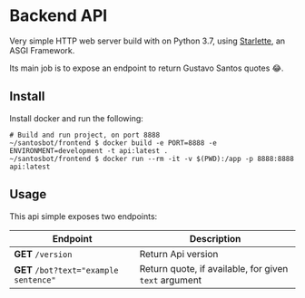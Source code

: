 # Backend API

Very simple HTTP web server build with on Python 3.7, using [Starlette](https://www.starlette.io/), an ASGI Framework.

Its main job is to expose an endpoint to return Gustavo Santos quotes 😂.

## Install 

Install docker and run the following:

```shell script
# Build and run project, on port 8888
~/santosbot/frontend $ docker build -e PORT=8888 -e ENVIRONMENT=development -t api:latest .
~/santosbot/frontend $ docker run --rm -it -v $(PWD):/app -p 8888:8888 api:latest 
```

## Usage

This api simple exposes two endpoints:

| Endpoint | Description |
| ----- | ----- | 
| **GET** `/version` | Return Api version | 
| **GET** `/bot?text="example sentence"` | Return quote, if available, for given `text` argument |  
